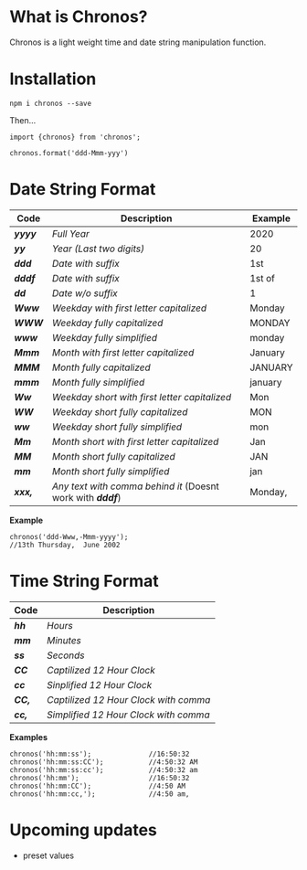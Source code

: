 # What is Chronos?

Chronos is a light weight time and date string manipulation function.

# Installation
```
npm i chronos --save
```
Then...

```
import {chronos} from 'chronos';

chronos.format('ddd-Mmm-yyy')
```

# Date String Format
| Code  | Description  | Example  |
| ------------ | ------------ | ------------ |
| ***yyyy*** | _Full Year_ | 2020 |
| ***yy*** | _Year (Last two digits)_ | 20 |
| ***ddd*** | _Date with suffix_ | 1st |
| ***dddf*** | _Date with suffix_ | 1st of |
| ***dd*** | _Date w/o suffix_ | 1 |
| ***Www*** | _Weekday with first letter capitalized_ | Monday |
| ***WWW*** | _Weekday fully capitalized_ | MONDAY |
| ***www*** | _Weekday fully simplified_ | monday |
| ***Mmm*** | _Month with first letter capitalized_ | January |
| ***MMM*** | _Month fully capitalized_ | JANUARY |
| ***mmm*** | _Month fully simplified_ | january |
| ***Ww*** | _Weekday short  with first letter capitalized_ | Mon |
| ***WW*** | _Weekday short  fully capitalized_ | MON |
| ***ww*** | _Weekday short  fully simplified_ | mon |
| ***Mm*** | _Month short  with first letter capitalized_ | Jan |
| ***MM*** | _Month short fully capitalized_ | JAN |
| ***mm*** | _Month short fully simplified_ | jan |
| ***xxx,*** | _Any text with comma behind it_ (Doesnt work with ***dddf***) | Monday, |

**Example**
```
chronos('ddd-Www,-Mmm-yyyy');
//13th Thursday,  June 2002
```

# Time String Format
| Code  | Description | 
| ------------ | ------------ |
| ***hh*** | _Hours_ |
| ***mm*** | _Minutes_ |
| ***ss*** | _Seconds_ |
| ***CC*** | _Captilized 12 Hour Clock_ |
| ***cc*** | _Sinplified 12 Hour Clock_ |
| ***CC,*** | _Captilized 12 Hour Clock with comma_ |
| ***cc,*** | _Simplified 12 Hour Clock with comma_ |

**Examples**
```
chronos('hh:mm:ss');              //16:50:32
chronos('hh:mm:ss:CC');           //4:50:32 AM
chronos('hh:mm:ss:cc');           //4:50:32 am
chronos('hh:mm');                 //16:50:32
chronos('hh:mm:CC');              //4:50 AM
chronos('hh:mm:cc,');             //4:50 am,
```

# Upcoming updates
* preset values
